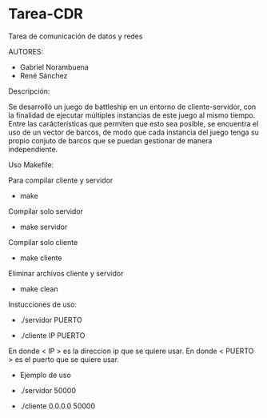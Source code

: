 # Tarea-CDR
Tarea de comunicación de datos y redes


AUTORES:

- Gabriel Norambuena
- René Sánchez

Descripción:

Se desarrolló un juego de battleship en un entorno de cliente-servidor, con la finalidad de ejecutar múltiples instancias de este juego al mismo tiempo. Entre las carácterísticas que permiten que esto sea posible, se encuentra el uso de un vector de barcos, de modo que cada instancia del juego tenga su propio conjuto de barcos que se puedan gestionar de manera independiente.

Uso Makefile:

Para compilar cliente y servidor
- make

Compilar solo servidor
- make servidor

Compilar solo cliente
- make cliente

Eliminar archivos cliente y servidor
- make clean

Instucciones de uso:

- ./servidor PUERTO

- ./cliente IP PUERTO

En donde < IP > es la direccion ip que se quiere usar.
En donde < PUERTO > es el puerto que se quiere usar.

- Ejemplo de uso

- ./servidor 50000

- ./cliente 0.0.0.0 50000
